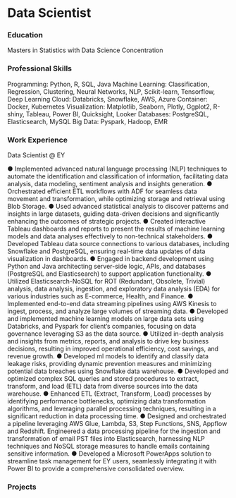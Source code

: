 # Data Scientist

### Education
Masters in Statistics with Data Science Concentration

### Professional Skills
Programming: Python, R, SQL, Java
Machine Learning: Classification, Regression, Clustering, Neural Networks, NLP, Scikit-learn, Tensorflow, Deep Learning
Cloud: Databricks, Snowflake, AWS, Azure
Container: Docker, Kubernetes
Visualization: Matplotlib, Seaborn, Plotly, Ggplot2, R-shiny, Tableau, Power BI, Quicksight, Looker
Databases: PostgreSQL, Elasticsearch, MySQL
Big Data: Pyspark, Hadoop, EMR

### Work Experience
Data Scientist @ EY

● Implemented advanced natural language processing (NLP) techniques to automate the identification and classification
of information, facilitating data analysis, data modeling, sentiment analysis and insights generation.
● Orchestrated efficient ETL workflows with ADF for seamless data movement and transformation, while optimizing
storage and retrieval using Blob Storage.
● Used advanced statistical analysis to discover patterns and insights in large datasets, guiding data-driven decisions and
significantly enhancing the outcomes of strategic projects.
● Created interactive Tableau dashboards and reports to present the results of machine learning models and data
analyses effectively to non-technical stakeholders.
● Developed Tableau data source connections to various databases, including Snowflake and PostgreSQL, ensuring
real-time data updates of data visualization in dashboards.
● Engaged in backend development using Python and Java architecting server-side logic, APIs, and databases (PostgreSQL
and Elasticsearch) to support application functionality.
● Utilized Elasticsearch-NoSQL for ROT (Redundant, Obsolete, Trivial) analysis, data analysis, ingestion, and exploratory
data analysis (EDA) for various industries such as E-commerce, Health, and Finance.
● Implemented end-to-end data streaming pipelines using AWS Kinesis to ingest, process, and analyze large volumes of
streaming data.
● Developed and implemented machine learning models on large data sets using Databricks, and Pyspark for client’s
companies, focusing on data governance leveraging S3 as the data source.
● Utilized in-depth analysis and insights from metrics, reports, and analysis to drive key business decisions, resulting in
improved operational efficiency, cost savings, and revenue growth.
● Developed ml models to identify and classify data leakage risks, providing dynamic prevention measures and minimizing
potential data breaches using Snowflake data warehouse.
● Developed and optimized complex SQL queries and stored procedures to extract, transform, and load (ETL) data from
diverse sources into the data warehouse.
● Enhanced ETL (Extract, Transform, Load) processes by identifying performance bottlenecks, optimizing data
transformation algorithms, and leveraging parallel processing techniques, resulting in a significant reduction in data
processing time.
● Designed and orchestrated a pipeline leveraging AWS Glue, Lambda, S3, Step Functions, SNS, Appflow and Redshift.
Engineered a data processing pipeline for the ingestion and transformation of email PST files into Elasticsearch,
harnessing NLP techniques and NoSQL storage measures to handle emails containing sensitive information.
● Developed a Microsoft PowerApps solution to streamline task management for EY users, seamlessly integrating it with
Power BI to provide a comprehensive consolidated overview.

### Projects
